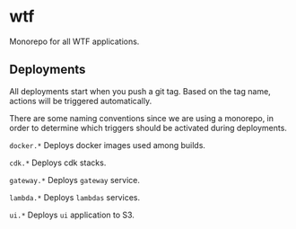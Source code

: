 # wtf

Monorepo for all WTF applications.

## Deployments

All deployments start when you push a git tag. Based on the tag name, actions will be triggered automatically.

There are some naming conventions since we are using a monorepo, in order to determine which triggers should be activated during deployments.

`docker.*` Deploys docker images used among builds.

`cdk.*` Deploys cdk stacks.

`gateway.*` Deploys `gateway` service.

`lambda.*` Deploys `lambdas` services.

`ui.*` Deploys `ui` application to S3.
